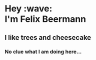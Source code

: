 <h1 align="left">Hey :wave: <br> I'm Felix Beermann</h1>
<h2 align="left">I like trees and cheesecake</h2>
<h3 align="left">No clue what I am doing here...</h3>
